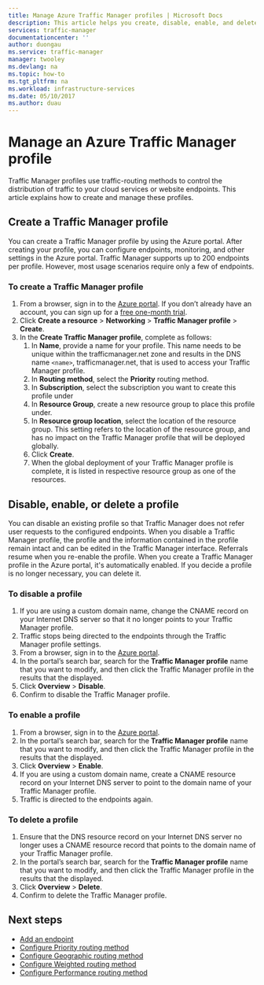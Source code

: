 ```yaml
---
title: Manage Azure Traffic Manager profiles | Microsoft Docs
description: This article helps you create, disable, enable, and delete an Azure Traffic Manager profile.
services: traffic-manager
documentationcenter: ''
author: duongau
ms.service: traffic-manager
manager: twooley
ms.devlang: na
ms.topic: how-to
ms.tgt_pltfrm: na
ms.workload: infrastructure-services
ms.date: 05/10/2017
ms.author: duau
---
```


# Manage an Azure Traffic Manager profile

Traffic Manager profiles use traffic-routing methods to control the distribution of traffic to your cloud services or website endpoints. This article explains how to create and manage these profiles.

## Create a Traffic Manager profile

You can create a Traffic Manager profile by using the Azure portal. After creating your profile, you can configure endpoints, monitoring, and other settings in the Azure portal. Traffic Manager supports up to 200 endpoints per profile. However, most usage scenarios require only a few of endpoints.

### To create a Traffic Manager profile

1. From a browser, sign in to the [Azure portal](https://portal.azure.com). If you don’t already have an account, you can sign up for a [free one-month trial](https://azure.microsoft.com/free/). 
2. Click **Create a resource** > **Networking** > **Traffic Manager profile** > **Create**.
4. In the **Create Traffic Manager profile**, complete as follows:
    1. In **Name**, provide a name for your profile. This name needs to be unique within the trafficmanager.net zone and results in the DNS name `<name>`, trafficmanager.net, that is used to access your Traffic Manager profile.
    2. In **Routing method**, select the **Priority** routing method.
    3. In **Subscription**, select the subscription you want to create this profile under
    4. In **Resource Group**, create a new resource group to place this profile under.
    5. In **Resource group location**, select the location of the resource group. This setting refers to the location of the resource group, and has no impact on the Traffic Manager profile that will be deployed globally.
    6. Click **Create**.
    7. When the global deployment of your Traffic Manager profile is complete, it is listed in respective resource group as one of the resources.

## Disable, enable, or delete a profile

You can disable an existing profile so that Traffic Manager does not refer user requests to the configured endpoints. When you disable a Traffic Manager profile, the profile and the information contained in the profile remain intact and can be edited in the Traffic Manager interface.  Referrals resume when you re-enable the profile. When you create a Traffic Manager profile in the Azure portal, it's automatically enabled. If you decide a profile is no longer necessary, you can delete it.

### To disable a profile

1. If you are using a custom domain name, change the CNAME record on your Internet DNS server so that it no longer points to your Traffic Manager profile.
2. Traffic stops being directed to the endpoints through the Traffic Manager profile settings.
3. From a browser, sign in to the [Azure portal](https://portal.azure.com).
2. In the portal’s search bar, search for the **Traffic Manager profile** name that you want to modify, and then click the Traffic Manager profile in the results that the displayed.
3. Click **Overview** > **Disable**.
4. Confirm to disable the Traffic Manager profile.

### To enable a profile

1. From a browser, sign in to the [Azure portal](https://portal.azure.com).
2. In the portal’s search bar, search for the **Traffic Manager profile** name that you want to modify, and then click the Traffic Manager profile in the results that the displayed.
3. Click **Overview** > **Enable**.
1. If you are using a custom domain name, create a CNAME resource record on your Internet DNS server to point to the domain name of your Traffic Manager profile.
2. Traffic is directed to the endpoints again.

### To delete a profile

1. Ensure that the DNS resource record on your Internet DNS server no longer uses a CNAME resource record that points to the domain name of your Traffic Manager profile.
2. In the portal’s search bar, search for the **Traffic Manager profile** name that you want to modify, and then click the Traffic Manager profile in the results that the displayed.
3. Click **Overview** > **Delete**.
4. Confirm to delete the Traffic Manager profile.

## Next steps

* [Add an endpoint](traffic-manager-endpoints.md)
* [Configure Priority routing method](traffic-manager-configure-priority-routing-method.md)
* [Configure Geographic routing method](traffic-manager-configure-geographic-routing-method.md) 
* [Configure Weighted routing method](traffic-manager-configure-weighted-routing-method.md)
* [Configure Performance routing method](traffic-manager-configure-performance-routing-method.md)
